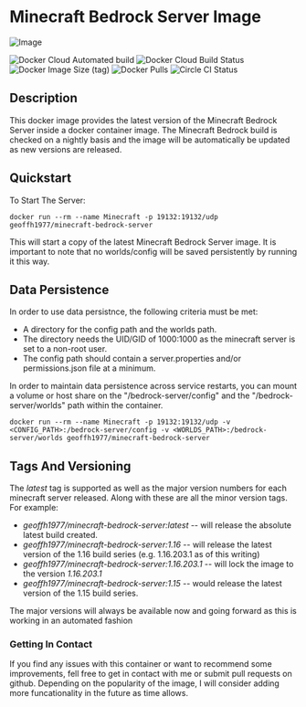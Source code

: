 # Minecraft Bedrock Server Image #

![Image](https://github.com/geoffh1977/docker-minecraft-bedrock-server/blob/main/image/minecraft.jpg?raw=true)

![Docker Cloud Automated build](https://img.shields.io/docker/cloud/automated/geoffh1977/minecraft-bedrock-server?style=plastic) ![Docker Cloud Build Status](https://img.shields.io/docker/cloud/build/geoffh1977/minecraft-bedrock-server?style=plastic) ![Docker Image Size (tag)](https://img.shields.io/docker/image-size/geoffh1977/minecraft-bedrock-server/latest?style=plastic) ![Docker Pulls](https://img.shields.io/docker/pulls/geoffh1977/minecraft-bedrock-server?style=plastic) ![Circle CI Status](https://img.shields.io/circleci/build/github/geoffh1977/docker-minecraft-bedrock-server/main?label=cirecleci&style=plastic&token=a61a99b1c491ddd861ece08fcd224a6298b8650d)

## Description ##
This docker image provides the latest version of the Minecraft Bedrock Server inside a docker container image. The Minecraft Bedrock build is checked on a nightly basis and the image will be automatically be updated as new versions are released.

## Quickstart ##
To Start The Server:

`docker run --rm --name Minecraft -p 19132:19132/udp geoffh1977/minecraft-bedrock-server`

This will start a copy of the latest Minecraft Bedrock Server image. It is important to note that no worlds/config will be saved persistently by running it this way.

## Data Persistence ##
In order to use data persistnce, the following criteria must be met:

* A directory for the config path and the worlds path.
* The directory needs the UID/GID of 1000:1000 as the minecraft server is set to a non-root user.
* The config path should contain a server.properties and/or permissions.json file at a minimum.

In order to maintain data persistence across service restarts, you can mount a volume or host share on the "/bedrock-server/config" and the "/bedrock-server/worlds" path within the container.

`docker run --rm --name Minecraft -p 19132:19132/udp -v <CONFIG_PATH>:/bedrock-server/config -v <WORLDS_PATH>:/bedrock-server/worlds geoffh1977/minecraft-bedrock-server`

## Tags And Versioning ###

The _latest_ tag is supported as well as the major version numbers for each minecraft server released. Along with these are all the minor version tags. For example:

* *geoffh1977/minecraft-bedrock-server:latest* -- will release the absolute latest build created.
* *geoffh1977/minecraft-bedrock-server:1.16* -- will release the latest version of the 1.16 build series (e.g. 1.16.203.1 as of this writing)
* *geoffh1977/minecraft-bedrock-server:1.16.203.1* -- will lock the image to the version _1.16.203.1_
* *geoffh1977/minecraft-bedrock-server:1.15* -- would release the latest version of the 1.15 build series.

The major versions will always be available now and going forward as this is working in an automated fashion

### Getting In Contact ###
If you find any issues with this container or want to recommend some improvements, fell free to get in contact with me or submit pull requests on github. Depending on the popularity of the image, I will consider adding more funcationality in the future as time allows.
